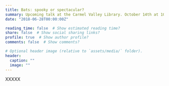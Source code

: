 ```yaml
---
title: Bats: spooky or spectacular?
summary: Upcoming talk at the Carmel Valley Library. October 14th at 10:15am.
date: "2018-06-28T00:00:00Z"

reading_time: false  # Show estimated reading time?
share: false  # Show social sharing links?
profile: true  # Show author profile?
comments: false  # Show comments?

# Optional header image (relative to `assets/media/` folder).
header:
  caption: ""
  image: ""
---
```


XXXXX

